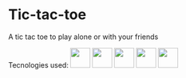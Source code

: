 # Tic-tac-toe
A tic tac toe to play alone or with your friends

Tecnologies used:
<img src="https://cdnjs.cloudflare.com/ajax/libs/font-awesome/6.7.2/svg/brands/html5.svg" width="40" height="40"/>
<img src="https://cdnjs.cloudflare.com/ajax/libs/font-awesome/6.7.2/svg/brands/css3.svg" width="40" height="40"/>
<img src="https://cdnjs.cloudflare.com/ajax/libs/font-awesome/6.7.2/svg/brands/javascript.svg" width="40" height="40"/>
<img src="https://cdnjs.cloudflare.com/ajax/libs/font-awesome/6.7.2/svg/brands/react.svg" width="40" height="40"/>
<img src="https://cdnjs.cloudflare.com/ajax/libs/font-awesome/6.7.2/svg/brands/python.svg" width="40" height="40"/>
